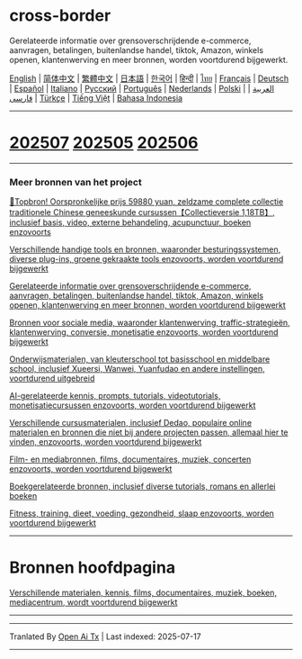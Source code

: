# cross-border
Gerelateerde informatie over grensoverschrijdende e-commerce, aanvragen, betalingen, buitenlandse handel, tiktok, Amazon, winkels openen, klantenwerving en meer bronnen, worden voortdurend bijgewerkt.

[English](https://openaitx.github.io/view.html?user=mswnlz&project=cross-border&lang=en) | [简体中文](https://openaitx.github.io/view.html?user=mswnlz&project=cross-border&lang=zh-CN) | [繁體中文](https://openaitx.github.io/view.html?user=mswnlz&project=cross-border&lang=zh-TW) | [日本語](https://openaitx.github.io/view.html?user=mswnlz&project=cross-border&lang=ja) | [한국어](https://openaitx.github.io/view.html?user=mswnlz&project=cross-border&lang=ko) | [हिन्दी](https://openaitx.github.io/view.html?user=mswnlz&project=cross-border&lang=hi) | [ไทย](https://openaitx.github.io/view.html?user=mswnlz&project=cross-border&lang=th) | [Français](https://openaitx.github.io/view.html?user=mswnlz&project=cross-border&lang=fr) | [Deutsch](https://openaitx.github.io/view.html?user=mswnlz&project=cross-border&lang=de) | [Español](https://openaitx.github.io/view.html?user=mswnlz&project=cross-border&lang=es) | [Italiano](https://openaitx.github.io/view.html?user=mswnlz&project=cross-border&lang=it) | [Русский](https://openaitx.github.io/view.html?user=mswnlz&project=cross-border&lang=ru) | [Português](https://openaitx.github.io/view.html?user=mswnlz&project=cross-border&lang=pt) | [Nederlands](https://openaitx.github.io/view.html?user=mswnlz&project=cross-border&lang=nl) | [Polski](https://openaitx.github.io/view.html?user=mswnlz&project=cross-border&lang=pl) | [العربية](https://openaitx.github.io/view.html?user=mswnlz&project=cross-border&lang=ar) | [فارسی](https://openaitx.github.io/view.html?user=mswnlz&project=cross-border&lang=fa) | [Türkçe](https://openaitx.github.io/view.html?user=mswnlz&project=cross-border&lang=tr) | [Tiếng Việt](https://openaitx.github.io/view.html?user=mswnlz&project=cross-border&lang=vi) | [Bahasa Indonesia](https://openaitx.github.io/view.html?user=mswnlz&project=cross-border&lang=id)

------------
# [202507](https://raw.githubusercontent.com/mswnlz/cross-border/main/202507.md) [202505](https://raw.githubusercontent.com/mswnlz/cross-border/main/202505.md) [202506](https://raw.githubusercontent.com/mswnlz/cross-border/main/202506.md)



---------------
### Meer bronnen van het project

[🎁Topbron! Oorspronkelijke prijs 59880 yuan, zeldzame complete collectie traditionele Chinese geneeskunde cursussen【Collectieversie 1,18TB】, inclusief basis, video, externe behandeling, acupunctuur, boeken enzovoorts](https://github.com/mswnlz/chinese-traditional)

[Verschillende handige tools en bronnen, waaronder besturingssystemen, diverse plug-ins, groene gekraakte tools enzovoorts, worden voortdurend bijgewerkt](https://github.com/mswnlz/tools)


[Gerelateerde informatie over grensoverschrijdende e-commerce, aanvragen, betalingen, buitenlandse handel, tiktok, Amazon, winkels openen, klantenwerving en meer bronnen, worden voortdurend bijgewerkt](https://github.com/mswnlz/cross-border)

[Bronnen voor sociale media, waaronder klantenwerving, traffic-strategieën, klantenwerving, conversie, monetisatie enzovoorts, worden voortdurend bijgewerkt](https://github.com/mswnlz/self-media)

[ Onderwijsmaterialen, van kleuterschool tot basisschool en middelbare school, inclusief Xueersi, Wanwei, Yuanfudao en andere instellingen, voortdurend uitgebreid](https://github.com/mswnlz/edu-knowlege)

[AI-gerelateerde kennis, prompts, tutorials, videotutorials, monetisatiecursussen enzovoorts, worden voortdurend bijgewerkt](https://github.com/mswnlz/AIknowledge)

[Verschillende cursusmaterialen, inclusief Dedao, populaire online materialen en bronnen die niet bij andere projecten passen, allemaal hier te vinden, enzovoorts, worden voortdurend bijgewerkt](https://github.com/mswnlz/curriculum)

[Film- en mediabronnen, films, documentaires, muziek, concerten enzovoorts, worden voortdurend bijgewerkt](https://github.com/mswnlz/movies)

[Boekgerelateerde bronnen, inclusief diverse tutorials, romans en allerlei boeken](https://github.com/mswnlz/book)

[Fitness, training, dieet, voeding, gezondheid, slaap enzovoorts, worden voortdurend bijgewerkt](https://github.com/mswnlz/healthy)



---------------

# Bronnen hoofdpagina
[Verschillende materialen, kennis, films, documentaires, muziek, boeken, mediacentrum, wordt voortdurend bijgewerkt](https://github.com/mswnlz)

---------------


---

Tranlated By [Open Ai Tx](https://github.com/OpenAiTx/OpenAiTx) | Last indexed: 2025-07-17

---